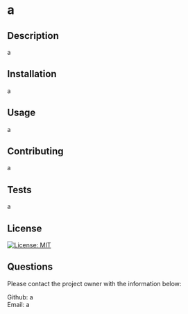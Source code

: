 
  # a
  ## Description
  a
  ## Installation
  a
  ## Usage
  a
  ## Contributing
  a
  ## Tests
  a
  ## License
  [![License: MIT](https://img.shields.io/badge/License-MIT-yellow.svg)](https://opensource.org/licenses/MIT)
  ## Questions
  <p>Please contact the project owner with the information below:</p>
  Github: a <br>
  Email: a
  